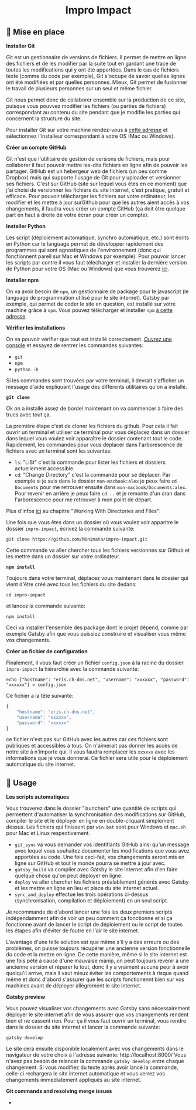 <h1 align="center">
  Impro Impact
</h1>

## 🚀 Mise en place

**Installer Git**

Git est un gestionnaire de versions de fichiers. Il permet de mettre en ligne des fichiers et de les modifier par la suite tout en gardant une trace de toutes les modifications qui y ont été apportées. Dans le cas de fichiers texte (comme du code par exemple), Git s'occupe de savoir quelles lignes ont été modifiées et par quelles personnes. Mieux, Git permet de fusionner le travail de plusieurs personnes sur un seul et même fichier.

Git nous permet donc de collaborer ensemble sur la production de ce site, puisque vous pouvvez modifier les fichiers (ou parties de fichiers) correspondant au contenu du site pendant que je modifie les parties qui concernent la structure du site.

Pour installer Git sur votre machine rendez-vous à [cette adresse](https://git-scm.com/downloads) et sélectionnez l'installeur correspondant à votre OS (Mac ou Windows).

**Créer un compte GitHub**

Git n'est que l'utilitaire de gestion de versions de fichiers, mais pour collaborer il faut pouvoir mettre les-dits fichiers en ligne afin de pouvoir les partager. GitHub est un hebergeur web de fichiers (un peu comme Dropbox) mais qui supporte l'usage de Git pour y uploader et versionner ses fichiers. C'est sur GitHub (site sur lequel vous êtes en ce moment) que j'ai choisi de versionner les fichiers du site internet, c'est pratique, gratuit et efficace. Pour pouvoir télécharger les fichiers sur votre ordinateur, les modifier et les mettre à jour surGithub pour que les autres aient accès à vos changements, il faudra vous créer un compte GitHub (ça doit être quelque part en haut à droite de votre écran pour créer un compte).

**Installer Python**

Les script (déploiement automatique, synchro automatique, etc.) sont écrits en Python car le language permet de développer rapidement des programmes qui sont agnostiques de l'environnement (donc qui fonctionnent pareil sur Mac et Windows par exemple). Pour pouvoir lancer les scripts par contre il vous faut télécharger et installer la dernière version de Python pour votre OS (Mac ou Windows) que vous trouverez [ici](https://www.python.org/downloads/).

**Installer npm**

On va avoir besoin de `npm`, un gestionnaire de package pour le javascript (le language de programmation utilisé pour le site internet). Gatsby par exemple, qui permet de coder le site en question, est installé sur votre machine grâce à `npm`. Vous pouvez télécharger et installer `npm` [à cette adresse](https://nodejs.org/en/download/).

**Vérifier les installations**

On va pouvoir vérifier que tout est installé correctement. [Ouvrez une console](https://support.apple.com/fr-ch/guide/terminal/apd5265185d-f365-44cb-8b09-71a064a42125/mac) et essayez de rentrer les commandes suivantes:
* `git`
* `npm`
* `python -h`

Si les commandes sont trouvées par votre terminal, il devrait s'afficher un message d'aide expliquant l'usage des différents utilitaires qu'on a installé.

**`git clone`**

Ok on a installé assez de bordel maintenant on va commencer à faire des trucs avec tout ça.

La première étape c'est de cloner les fichiers du github. Pour cela il fait ouvrir un terminal et utiliser ce terminal pour vous déplacez dans un dossier dans lequel vous voulez voir apparaître le dossier contenant tout le code. Rapidement, les commandes pour vous déplacer dans l'arborescence de fichiers avec un terminal sont les suivantes:

* `ls`: "LiSt" c'est la commande pour lister les fichiers et dossiers actuellement accessible.
* `cd`: "Change Directory" c'est la commande pour se déplacer. Par exemple si je suis dans le dossier `mon-macbook:alex` je peux faire `cd Documents` pour me retrouver ensuite dans `mon-macbook/Documents:alex`. Pour revenir en arrière je peux faire `cd ..` et je remonte d'un cran dans l'arborescence pour me retrouver à mon point de départ.

Plus d'infos [ici](https://www.howtogeek.com/140679/beginner-geek-how-to-start-using-the-linux-terminal/) au chapitre "Working With Directories and Files":

Une fois que vous êtes dans un dossier où vous voulez voir apparitre le dossier `impro-impact`, écrivez la commande suivante:

```shell
git clone https://github.com/Minimata/impro-impact.git
```

Cette commande va aller chercher tous les fichiers versionnés sur Github et les mettre dans un dossier sur votre ordinateur.

**`npm install`**

Toujours dans votre terminal, déplacez vous maintenant dans le dossier qui vient d'être créé avec tous les fichiers du site dedans:

```
cd impro-impact
```

et lancez la commande suivante:

```shell
npm install
```

Ceci va installer l'ensemble des package dont le projet dépend, comme par exemple Gatsby afin que vous puissiez construire et visualiser vous même vos changements.

**Créer un fichier de configuration**

Finalement, il vous faut créer un fichier `config.json` à la racine du dossier `impro-impact` la hiérarchie avec la commande suivante:

```
echo {"hostname": "eris.ch-dns.net", "username": "xxxxxx", "password": "xxxxxx"} > config.json
```

Ce fichier a la tête suivante:

```javascript
{
    "hostname": "eris.ch-dns.net",
    "username": "xxxxxx",
    "password": "xxxxxx"
}
```

ce fichier n'est pas sur GitHub avec les autres car ces fichiers sont publiques et accessibles à tous. On n'aimerait pas donner les accès de notre site à n'importe qui. Il vous faudra remplacer les `xxxxxx` avec les informations que je vous donnerai. Ce fichier sera utile pour le déploiement automatique du site internet.

## 🧐 Usage

**Les scripts automatiques**

Vous trouverez dans le dossier "launchers" une quantité de scripts qui permettent d'automatiser la synchronisation des modifications sur GitHub, compiler le site et le déployer en ligne en double-cliquant simplement dessus. Les fichiers qui finissent par `win.bat` sont pour Windows et `mac.sh` pour Mac et Linux respectivement.
* `git_sync` va vous demander vos identifiants GitHub ainsi qu'un message avec lequel vous souhaitez documenter les modifications que vous avez apportées au code. Une fois ceci-fait, vos changements seront mis en ligne sur GitHub et tout le monde pourra se mettre à jour avec.
* `gatsby_build` va compiler avec Gatsby le site internet afin d'en faire quelque chose qu'on peut déployer en ligne.
* `deploy` va aller chercher les fichiers préalablement générés avec Gatsby et les mettre en ligne en lieu et place du site internet actuel.
* `sync_and_deploy` effectue les trois opérations ci-dessus (synchronisation, compilation et déploiement) en un seul script.

Je recommande de d'abord lancer une fois les deux premiers scripts indépendamment afin de voir un peu comment ça fonctionne et si ça fonctionne avant de lancer le script de déploiement ou le script de toutes les étapes afin d'éviter de foutre en l'air le site internet.

L'avantage d'une telle solution est que même s'il y a des erreurs ou des problèmes, on puisse toujours récupérer une ancienne version fonctionnelle du code et la mettre en ligne. De cette manière, même si le site internet est une fois pété à cause d'une mauvaise manip, on peut toujours revenir à une ancienne version et réparer le tout, donc il y a vraiment aucune peur à avoir quoiqu'il arrive, mais il vaut mieux éviter les comportements à risque quand même et donc d'abord s'assurer que les scripts fonctionennt bien sur vos machines avant de déployer allègrement le site internet.

**Gatsby preview**

Vous pouvez visualiser vos changements avec Gatsby sans nécessairement déployer le site internet afin de vous assurer que vos changements rendent bien et ne cassent rien. Pour ça il vous faut ouvrir un terminal, vous rendre dans le dossier du site internet et lancer la commande suivante:

```shell
gatsby develop
```

Le site cera ensuite disponible localement avec vos changements dans le navigateur de votre choix à l'adresse suivante: http://localhost:8000/
Vous n'avez pas besoin de relancer la commande `gatsby develop` entre chaque changement. Si vous modifiez du texte après avoir lancé la commande, celle-ci rechargera le site internet automatique et vous verrez vos changements immediatement appliqués au site internet.

**Git commands and resolving merge issues**

-

